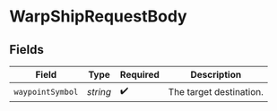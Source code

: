 # WarpShipRequestBody


## Fields

| Field                   | Type                    | Required                | Description             |
| ----------------------- | ----------------------- | ----------------------- | ----------------------- |
| `waypointSymbol`        | *string*                | :heavy_check_mark:      | The target destination. |